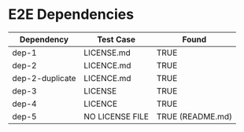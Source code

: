 # E2E Dependencies

| Dependency      | Test Case       | Found            |
| --------------- | --------------- | ---------------- |
| dep-1           | LICENSE.md      | TRUE             |
| dep-2           | LICENCE.md      | TRUE             |
| dep-2-duplicate | LICENCE.md      | TRUE             |
| dep-3           | LICENSE         | TRUE             |
| dep-4           | LICENCE         | TRUE             |
| dep-5           | NO LICENSE FILE | TRUE (README.md) |
